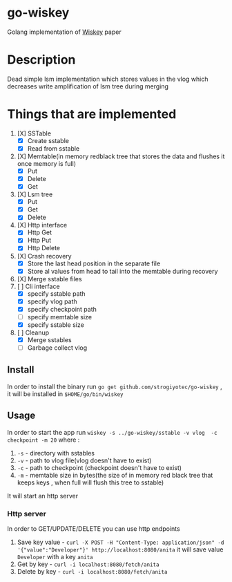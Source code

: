 # go-wiskey

Golang implementation
of [Wiskey](https://www.usenix.org/system/files/conference/fast16/fast16-papers-lu.pdf)
paper

# Description

Dead simple lsm implementation which stores values in the vlog which
decreases write amplification of lsm tree during merging

# Things that are implemented

1. [X] SSTable
    - [X] Create sstable
    - [X] Read from sstable
2. [X] Memtable(in memory redblack tree that stores the data and flushes it once memory is full)
    - [X] Put
    - [X] Delete
    - [X] Get
3. [X] Lsm tree
    - [X] Put 
    - [X] Get
    - [X] Delete
4. [X] Http interface 
    - [X] Http Get
    - [X] Http Put
    - [X] Http Delete
5. [X] Crash recovery
    - [X] Store the last head position in the separate file
    - [X] Store al values from head to tail into the memtable during recovery
6. [X] Merge sstable files
7. [ ] Cli interface
    - [X] specify sstable path 
    - [X] specify vlog path
    - [X] specify checkpoint path
    - [ ] specify memtable size
    - [X] specify sstable size
8. [ ] Cleanup
    - [X] Merge sstables
    - [ ] Garbage collect vlog

## Install
In order to install the binary run `go get github.com/strogiyotec/go-wiskey` , it will be installed in `$HOME/go/bin/wiskey`


## Usage 
In order to start the app run 
`wiskey -s ../go-wiskey/sstable -v vlog  -c checkpoint -m 20`
where :

1. `-s` - directory with sstables
2. `-v` - path to vlog file(vlog doesn't have to exist)
3. `-c` - path to checkpoint (checkpoint doesn't have to exist)
4. `-m` - memtable size in bytes(the size of in memory red black tree that keeps keys , when full will flush this tree to sstable)

It will start an http server

### Http server
In order to GET/UPDATE/DELETE you can use http endpoints
1. Save key value - `curl -X POST -H "Content-Type: application/json" -d '{"value":"Developer"}' http://localhost:8080/anita` it will save value `Developer` with a key `anita`
2. Get by key - `curl -i localhost:8080/fetch/anita`
3. Delete by key - `curl -i localhost:8080/fetch/anita`
